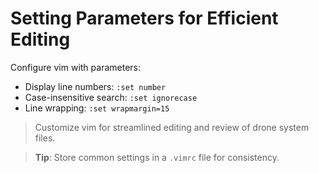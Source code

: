 
# Setting Parameters for Efficient Editing

Configure vim with parameters:

- Display line numbers: `:set number`
- Case-insensitive search: `:set ignorecase`
- Line wrapping: `:set wrapmargin=15`

> Customize vim for streamlined editing and review of drone system files.

> **Tip**: Store common settings in a `.vimrc` file for consistency.

